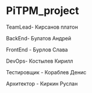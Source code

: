 # PiTPM_project
TeamLead- Кирсанов платон

BackEnd- Булатов Андрей

FrontEnd - Бурлов Слава

DevOps- Костылев Кирилл

Тестировщик - Кораблев Денис

Архитектор - Киркин Руслан